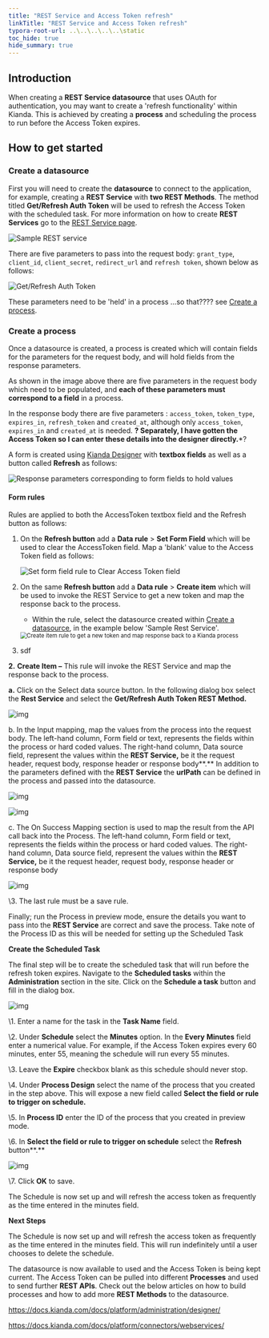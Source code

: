 ```yaml
---
title: "REST Service and Access Token refresh"
linkTitle: "REST Service and Access Token refresh"
typora-root-url: ..\..\..\..\..\static
toc_hide: true
hide_summary: true
---
```


## Introduction

When creating a **REST Service datasource** that uses OAuth for authentication, you may want to create a 'refresh functionality' within Kianda. This is achieved by creating a **process** and scheduling the process to run before the Access Token expires.

## How to get started

### Create a datasource

First you will need to create the **datasource** to connect to the application, for example, creating a **REST Service** with **two REST Methods**. The method titled **Get/Refresh Auth Token** will be used to refresh the Access Token with the scheduled task. For more information on how to create **REST Services** go to the [REST Service page](docs/platform/connectors/rest/).

![Sample REST service](/images/sample-rest-service.gif)

There are five parameters to pass into the request body: `grant_type`, `client_id`, `client_secret`, `redirect_url` and `refresh token`, shown below as follows:

![Get/Refresh Auth Token](/images/refresh-token-body.jpg)

These parameters need to be 'held' in a process ...so that???? see [Create a process](#create-a-process).

### Create a process

Once a datasource is created, a process is created which will contain fields for the parameters for the request body, and will hold fields from the response parameters.  

As shown in the image above there are five parameters in the request body which need to be populated, and **each of these parameters must correspond to a field** in a process. 

In the response body there are five parameters : `access_token`, `token_type`, `expires_in`, `refresh_token` and `created_at`, although only `access_token`, `expires_in` and `created_at` is needed. ********? Separately, I have gotten the Access Token so I can enter these details into the designer directly.*********?

A form is created using [Kianda Designer](docs/platform/application-designer/designer/) with **textbox fields** as well as a button called **Refresh** as follows:

![Response parameters corresponding to form fields to hold values](/images/parameters-as-fields.jpg)



#### Form rules ####

Rules are applied to both the AccessToken textbox field and the Refresh button as follows:

1. On the **Refresh button** add a **Data rule** > **Set Form Field** which will be used to clear the AccessToken field. Map a 'blank' value to the Access Token field as follows:

   ![Set form field rule to Clear Access Token field](/images/clear-access-token.jpg)

2. On the same **Refresh button** add a **Data rule** > **Create item** which will be used to invoke the REST Service to get a new token and map the response back to the process. 

   - Within the rule, select the datasource created within [Create a datasource](#create-a-datasource), in the example below 'Sample Rest Service'.

   <img src="/images/get-new-token.jpg" alt="Create item rule to get a new token and map response back to a Kianda process" style="zoom:80%;" />

3. sdf

**2.**   **Create Item –** This rule will invoke the REST Service and map the response back to the process.

**a.**   Click on the Select data source button. In the following dialog box select the **Rest Service** and select the **Get/Refresh Auth Token REST Method.**

![img](file:///C:/Users/CAITRI~1/AppData/Local/Temp/msohtmlclip1/01/clip_image008.jpg)

b.   In the Input mapping, map the values from the process into the request body. The left-hand column, Form field or text, represents the fields within the process or hard coded values. The right-hand column, Data source field, represent the values within the **REST Service,** be it the request header, request body, response header or response body**.** In addition to the parameters defined with the **REST Service** the **urlPath** can be defined in the process and passed into the datasource.

![img](file:///C:/Users/CAITRI~1/AppData/Local/Temp/msohtmlclip1/01/clip_image010.jpg)

![img](file:///C:/Users/CAITRI~1/AppData/Local/Temp/msohtmlclip1/01/clip_image011.png)

c.    The On Success Mapping section is used to map the result from the API call back into the Process. The left-hand column, Form field or text, represents the fields within the process or hard coded values. The right-hand column, Data source field, represent the values within the **REST Service,** be it the request header, request body, response header or response body

![img](file:///C:/Users/CAITRI~1/AppData/Local/Temp/msohtmlclip1/01/clip_image013.jpg)

\3.   The last rule must be a save rule.

Finally; run the Process in preview mode, ensure the details you want to pass into the **REST Service** are correct and save the process. Take note of the Process ID as this will be needed for setting up the Scheduled Task

 

**Create the Scheduled Task**

The final step will be to create the scheduled task that will run before the refresh token expires. Navigate to the **Scheduled tasks** within the **Administration** section in the site. Click on the **Schedule a task** button and fill in the dialog box.

![img](file:///C:/Users/CAITRI~1/AppData/Local/Temp/msohtmlclip1/01/clip_image015.jpg)

\1.   Enter a name for the task in the **Task Name** field.

\2.   Under **Schedule** select the **Minutes** option. In the **Every** **Minutes** field enter a numerical value. For example, if the Access Token expires every 60 minutes, enter 55, meaning the schedule will run every 55 minutes.

\3.   Leave the **Expire** checkbox blank as this schedule should never stop.

\4.   Under **Process Design** select the name of the process that you created in the step above. This will expose a new field called **Select the field or rule to trigger on schedule.**

\5.   In **Process ID** enter the ID of the process that you created in preview mode. 

\6.   In **Select the field or rule to trigger on schedule** select the **Refresh** button**.**

![img](file:///C:/Users/CAITRI~1/AppData/Local/Temp/msohtmlclip1/01/clip_image017.jpg)

\7.   Click **OK** to save.

The Schedule is now set up and will refresh the access token as frequently as the time entered in the minutes field.

 

**Next Steps**

The Schedule is now set up and will refresh the access token as frequently as the time entered in the minutes field. This will run indefinitely until a user chooses to delete the schedule.

The datasource is now available to used and the Access Token is being kept current. The Access Token can be pulled into different **Processes** and used to send further **REST APIs**. Check out the below articles on how to build processes and how to add more **REST Methods** to the datasource.

https://docs.kianda.com/docs/platform/administration/designer/

https://docs.kianda.com/docs/platform/connectors/webservices/

 

